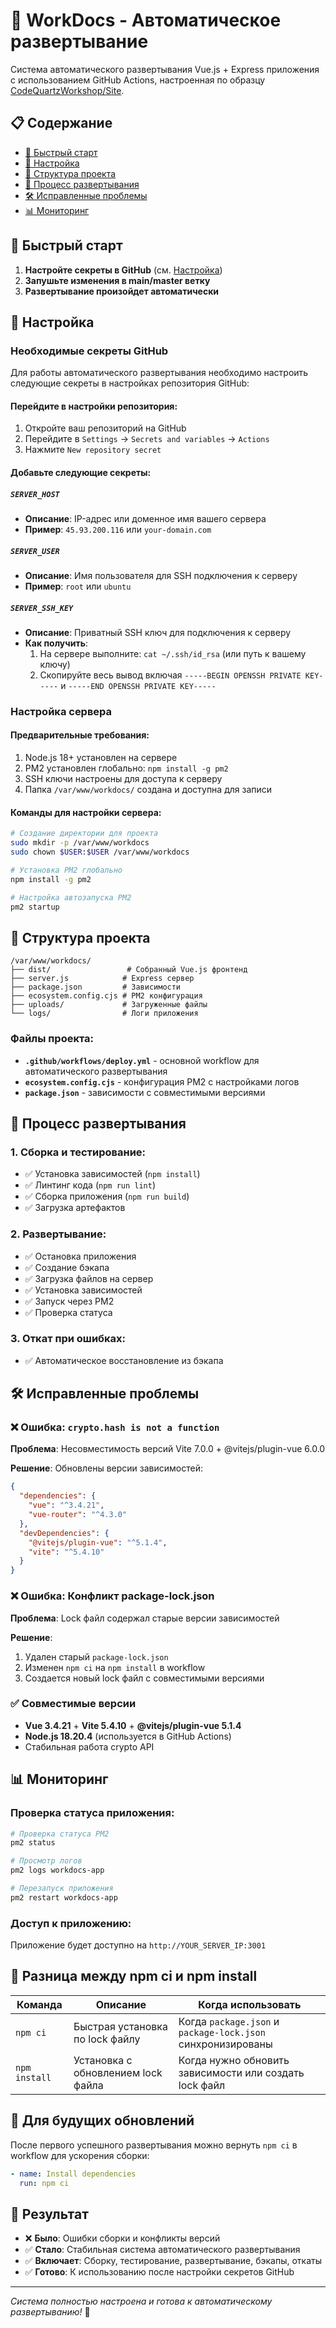 # 🚀 WorkDocs - Автоматическое развертывание

Система автоматического развертывания Vue.js + Express приложения с использованием GitHub Actions, настроенная по образцу [CodeQuartzWorkshop/Site](https://raw.githubusercontent.com/CodeQuartzWorkshop/Site/refs/heads/main/.github/workflows/deploy.yml).

## 📋 Содержание

- [🚀 Быстрый старт](#-быстрый-старт)
- [🔧 Настройка](#-настройка)
- [📁 Структура проекта](#-структура-проекта)
- [🔄 Процесс развертывания](#-процесс-развертывания)
- [🛠️ Исправленные проблемы](#️-исправленные-проблемы)
- [📊 Мониторинг](#-мониторинг)

## 🚀 Быстрый старт

1. **Настройте секреты в GitHub** (см. [Настройка](#-настройка))
2. **Запушьте изменения в main/master ветку**
3. **Развертывание произойдет автоматически**

## 🔧 Настройка

### Необходимые секреты GitHub

Для работы автоматического развертывания необходимо настроить следующие секреты в настройках репозитория GitHub:

#### Перейдите в настройки репозитория:
1. Откройте ваш репозиторий на GitHub
2. Перейдите в `Settings` → `Secrets and variables` → `Actions`
3. Нажмите `New repository secret`

#### Добавьте следующие секреты:

##### `SERVER_HOST`
- **Описание**: IP-адрес или доменное имя вашего сервера
- **Пример**: `45.93.200.116` или `your-domain.com`

##### `SERVER_USER`
- **Описание**: Имя пользователя для SSH подключения к серверу
- **Пример**: `root` или `ubuntu`

##### `SERVER_SSH_KEY`
- **Описание**: Приватный SSH ключ для подключения к серверу
- **Как получить**: 
  1. На сервере выполните: `cat ~/.ssh/id_rsa` (или путь к вашему ключу)
  2. Скопируйте весь вывод включая `-----BEGIN OPENSSH PRIVATE KEY-----` и `-----END OPENSSH PRIVATE KEY-----`

### Настройка сервера

#### Предварительные требования:
1. Node.js 18+ установлен на сервере
2. PM2 установлен глобально: `npm install -g pm2`
3. SSH ключи настроены для доступа к серверу
4. Папка `/var/www/workdocs/` создана и доступна для записи

#### Команды для настройки сервера:

```bash
# Создание директории для проекта
sudo mkdir -p /var/www/workdocs
sudo chown $USER:$USER /var/www/workdocs

# Установка PM2 глобально
npm install -g pm2

# Настройка автозапуска PM2
pm2 startup
```

## 📁 Структура проекта

```
/var/www/workdocs/
├── dist/                 # Собранный Vue.js фронтенд
├── server.js            # Express сервер
├── package.json         # Зависимости
├── ecosystem.config.cjs # PM2 конфигурация
├── uploads/             # Загруженные файлы
└── logs/                # Логи приложения
```

### Файлы проекта:
- **`.github/workflows/deploy.yml`** - основной workflow для автоматического развертывания
- **`ecosystem.config.cjs`** - конфигурация PM2 с настройками логов
- **`package.json`** - зависимости с совместимыми версиями

## 🔄 Процесс развертывания

### 1. Сборка и тестирование:
- ✅ Установка зависимостей (`npm install`)
- ✅ Линтинг кода (`npm run lint`)
- ✅ Сборка приложения (`npm run build`)
- ✅ Загрузка артефактов

### 2. Развертывание:
- ✅ Остановка приложения
- ✅ Создание бэкапа
- ✅ Загрузка файлов на сервер
- ✅ Установка зависимостей
- ✅ Запуск через PM2
- ✅ Проверка статуса

### 3. Откат при ошибках:
- ✅ Автоматическое восстановление из бэкапа

## 🛠️ Исправленные проблемы

### ❌ Ошибка: `crypto.hash is not a function`

**Проблема**: Несовместимость версий Vite 7.0.0 + @vitejs/plugin-vue 6.0.0

**Решение**: Обновлены версии зависимостей:
```json
{
  "dependencies": {
    "vue": "^3.4.21",
    "vue-router": "^4.3.0"
  },
  "devDependencies": {
    "@vitejs/plugin-vue": "^5.1.4",
    "vite": "^5.4.10"
  }
}
```

### ❌ Ошибка: Конфликт package-lock.json

**Проблема**: Lock файл содержал старые версии зависимостей

**Решение**: 
1. Удален старый `package-lock.json`
2. Изменен `npm ci` на `npm install` в workflow
3. Создается новый lock файл с совместимыми версиями

### ✅ Совместимые версии

- **Vue 3.4.21** + **Vite 5.4.10** + **@vitejs/plugin-vue 5.1.4**
- **Node.js 18.20.4** (используется в GitHub Actions)
- Стабильная работа crypto API

## 📊 Мониторинг

### Проверка статуса приложения:

```bash
# Проверка статуса PM2
pm2 status

# Просмотр логов
pm2 logs workdocs-app

# Перезапуск приложения
pm2 restart workdocs-app
```

### Доступ к приложению:

Приложение будет доступно на `http://YOUR_SERVER_IP:3001`

## 🔄 Разница между npm ci и npm install

| Команда       | Описание                           | Когда использовать                                          |
| ------------- | ---------------------------------- | ----------------------------------------------------------- |
| `npm ci`      | Быстрая установка по lock файлу    | Когда `package.json` и `package-lock.json` синхронизированы |
| `npm install` | Установка с обновлением lock файла | Когда нужно обновить зависимости или создать lock файл      |

## 📝 Для будущих обновлений

После первого успешного развертывания можно вернуть `npm ci` в workflow для ускорения сборки:

```yaml
- name: Install dependencies
  run: npm ci
```

## 🎯 Результат

- ❌ **Было**: Ошибки сборки и конфликты версий
- ✅ **Стало**: Стабильная система автоматического развертывания
- ✅ **Включает**: Сборку, тестирование, развертывание, бэкапы, откаты
- ✅ **Готово**: К использованию после настройки секретов GitHub

---

*Система полностью настроена и готова к автоматическому развертыванию!* 🎉
